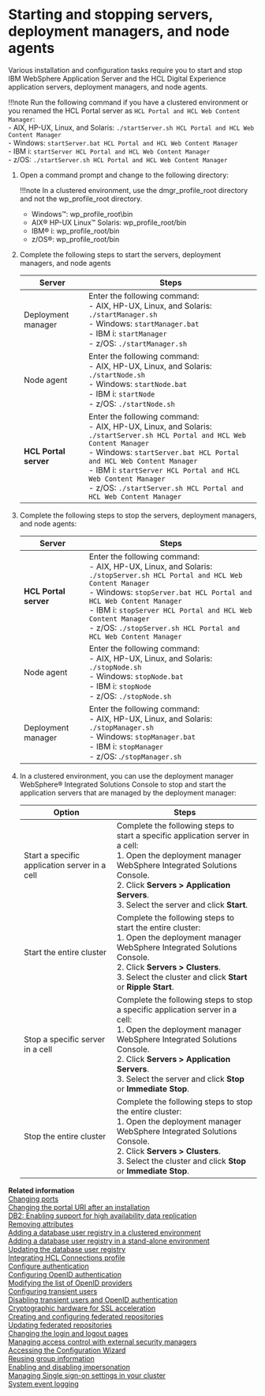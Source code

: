 # Starting and stopping servers, deployment managers, and node agents

Various installation and configuration tasks require you to start and stop IBM WebSphere Application Server and the HCL Digital Experience application servers, deployment managers, and node agents.

!!!note
    Run the following command if you have a clustered environment or you renamed the HCL Portal server as `HCL Portal and HCL Web Content Manager`: <br> -   AIX, HP-UX, Linux, and Solaris: `./startServer.sh HCL Portal and HCL Web Content Manager` <br> -   Windows: `startServer.bat HCL Portal and HCL Web Content Manager` <br> -   IBM i: `startServer HCL Portal and HCL Web Content Manager` <br> -   z/OS: `./startServer.sh HCL Portal and HCL Web Content Manager`

1.  Open a command prompt and change to the following directory:
    
    !!!note
        In a clustered environment, use the dmgr_profile_root directory and not the wp_profile_root directory.
    
    -   Windows™: wp_profile_root\bin
    -   AIX® HP-UX Linux™ Solaris: wp_profile_root/bin
    -   IBM® i: wp_profile_root/bin
    -   z/OS®: wp_profile_root/bin

2.  Complete the following steps to start the servers, deployment managers, and node agents

    |Server|Steps|
    |------|-----|
    |Deployment manager|Enter the following command: <br>   -   AIX, HP-UX, Linux, and Solaris: `./startManager.sh`<br> -   Windows: `startManager.bat`<br> -   IBM i: `startManager`<br> -   z/OS: `./startManager.sh`|
    |Node agent|Enter the following command:  <br>  -   AIX, HP-UX, Linux, and Solaris: `./startNode.sh`<br> -   Windows: `startNode.bat` <br> -   IBM i: `startNode`<br> -   z/OS: `./startNode.sh`|
    |**HCL Portal server**|Enter the following command: <br> -   AIX, HP-UX, Linux, and Solaris: `./startServer.sh HCL Portal and HCL Web Content Manager` <br> -   Windows: `startServer.bat HCL Portal and HCL Web Content Manager`<br> -   IBM i: `startServer HCL Portal and HCL Web Content Manager`<br> -   z/OS: `./startServer.sh HCL Portal and HCL Web Content Manager`|

3.  Complete the following steps to stop the servers, deployment managers, and node agents:

    |Server|Steps|
    |------|-----|
    |**HCL Portal server**|Enter the following command:<br> -   AIX, HP-UX, Linux, and Solaris: `./stopServer.sh HCL Portal and HCL Web Content Manager`<br> -   Windows: `stopServer.bat HCL Portal and HCL Web Content Manager`<br> -   IBM i: `stopServer HCL Portal and HCL Web Content Manager`<br> -   z/OS: `./stopServer.sh HCL Portal and HCL Web Content Manager`|
    |Node agent|Enter the following command:  <br> -   AIX, HP-UX, Linux, and Solaris: `./stopNode.sh`<br> -   Windows: `stopNode.bat`<br> -   IBM i: `stopNode`<br> -   z/OS: `./stopNode.sh`|
    |Deployment manager|Enter the following command: <br> -   AIX, HP-UX, Linux, and Solaris: `./stopManager.sh`<br>  -   Windows: `stopManager.bat`<br> -   IBM i: `stopManager`<br> -   z/OS: .`/stopManager.sh`|

4.  In a clustered environment, you can use the deployment manager WebSphere® Integrated Solutions Console to stop and start the application servers that are managed by the deployment manager:

    |Option|Steps|
    |------|-----|
    |Start a specific application server in a cell|Complete the following steps to start a specific application server in a cell: <br>   1.  Open the deployment manager WebSphere Integrated Solutions Console.<br> 2.  Click **Servers > Application Servers**.<br> 3.  Select the server and click **Start**.|
    |Start the entire cluster|Complete the following steps to start the entire cluster: <br> 1.  Open the deployment manager WebSphere Integrated Solutions Console. <br> 2.  Click **Servers > Clusters**.<br> 3.  Select the cluster and click **Start** or **Ripple Start**.|
    |Stop a specific server in a cell|Complete the following steps to stop a specific application server in a cell:  <br> 1.  Open the deployment manager WebSphere Integrated Solutions Console.<br> 2.  Click **Servers > Application Servers**. <br> 3.  Select the server and click **Stop** or **Immediate Stop**.|
    |Stop the entire cluster|Complete the following steps to stop the entire cluster:  <br> 1.  Open the deployment manager WebSphere Integrated Solutions Console.<br> 2.  Click **Servers > Clusters**.<br> 3.  Select the cluster and click **Stop** or **Immediate Stop**.|

**Related information**  
[Changing ports](../manage/port_chg.md)<br>
[Changing the portal URI after an installation](../manage/siteurl_cfg/changing_portal_uri_after_install/index.md)<br>
[DB2: Enabling support for high availability data replication](../manage/db_mgmt_sys/db2_hadr.md)<br>
[Removing attributes](../manage/security/user_registry/vmm_atts/remove_attr_def.md)<br>
[Adding a database user registry in a clustered environment](../manage/security/user_registry/db_user_registry/add_db_usr_reg_clus.md)<br>
[Adding a database user registry in a stand-alone environment](../manage/security/user_registry/db_user_registry/add_db_usr_reg_stdal.md)<br>
[Updating the database user registry](../manage/security/user_registry/update_user_registry/update_db_ureg.md)<br>
[Integrating HCL Connections profile](../../extend_dx/integration/connections/configuration/cfg_connections_features/i_coll_t_enable_lcprofile.md)<br>
[Configure authentication](../../extend_dx/integration/connections/configuration/cfg_connections_features/integrating_cnx_tags/i_coll_t_enable_lctags_auth.md)<br>
[Configuring OpenID authentication](../manage/security/integrate_oid/use_social.md)<br>
[Modifying the list of OpenID providers](../manage/security/integrate_oid/mod_oid_providers.md)<br>
[Configuring transient users](../manage/security/integrate_oid/openid_trans_users.md)<br>
[Disabling transient users and OpenID authentication](../manage/security/integrate_oid/disable_trans_openid.md)<br>
[Cryptographic hardware for SSL acceleration](../manage/security/configuring_ssl/sec_pw_crypt.md)<br>
[Creating and configuring federated repositories](../manage/security/customer_user_repo/create_update_fed_repo/add_cur_fed.md)<br>
[Updating federated repositories](../manage/security/customer_user_repo/create_update_fed_repo/upd_cur_fed.md)<br>
[Changing the login and logout pages](../manage/security/external_sec_mgmt/sec_chg_login.md)<br>
[Managing access control with external security managers](../manage/security/external_sec_mgmt/man_acc_ext.md)<br>
[Accessing the Configuration Wizard](../../extend_dx/development_tools/portal_admin_tools/cfg_wizard/configuration/cw_run.md)<br>
[Reusing group information](../manage/security/users_and_groups/reuse_group_info.md)<br>
[Enabling and disabling impersonation](../manage/security/users_and_groups/impersonation/impers_enable_disable.md)<br>
[Managing Single sign-on settings in your cluster](../manage/config_cluster/managing_cluster/manage_sso.md)<br>
[System event logging](../manage/troubleshooting/logging_and_tracing/adsyslog.md)<br>

